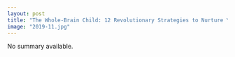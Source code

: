 ```yaml
---
layout: post
title: "The Whole-Brain Child: 12 Revolutionary Strategies to Nurture Your Child's Developing Mind, Survive Everyday Parenting Struggles, and Help Your Family Thrive"
image: "2019-11.jpg"
---
```


No summary available.